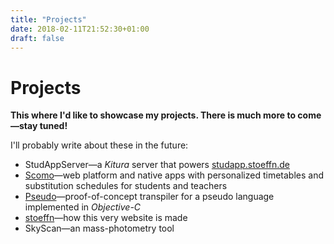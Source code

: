 ```yaml
---
title: "Projects"
date: 2018-02-11T21:52:30+01:00
draft: false
---
```


# Projects

**This where I'd like to showcase my projects. There is much more to come—stay tuned!**

I'll probably write about these in the future:

* StudAppServer—a _Kitura_ server that powers [studapp.stoeffn.de](https://studapp.stoeffn.de)
* [Scomo](https://scomo.de/)—web platform and native apps with personalized timetables and substitution schedules for students and teachers
* [Pseudo](https://github.com/stoeffn/Pseudo)—proof-of-concept transpiler for a pseudo language implemented in _Objective-C_
* [stoeffn](https://github.com/stoeffn/stoeffn)—how this very website is made
* SkyScan—an mass-photometry tool
